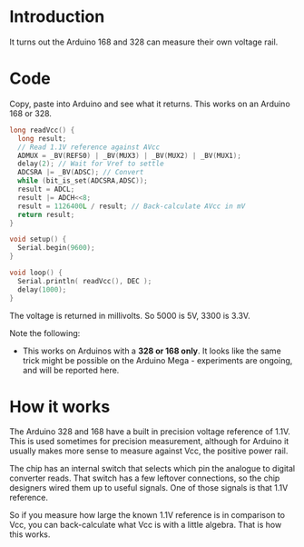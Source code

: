 # Introduction

It turns out the Arduino 168 and 328 can measure their own voltage rail.

# Code

Copy, paste into Arduino and see what it returns. This works on an Arduino 168 or 328\.

```C
long readVcc() {
  long result;
  // Read 1.1V reference against AVcc
  ADMUX = _BV(REFS0) | _BV(MUX3) | _BV(MUX2) | _BV(MUX1);
  delay(2); // Wait for Vref to settle
  ADCSRA |= _BV(ADSC); // Convert
  while (bit_is_set(ADCSRA,ADSC));
  result = ADCL;
  result |= ADCH<<8;
  result = 1126400L / result; // Back-calculate AVcc in mV
  return result;
}

void setup() {
  Serial.begin(9600);
}

void loop() {
  Serial.println( readVcc(), DEC );
  delay(1000);
}
```

The voltage is returned in millivolts. So 5000 is 5V, 3300 is 3.3V.

Note the following:

*   This works on Arduinos with a **328 or 168 only**. It looks like the same trick might be possible on the Arduino Mega - experiments are ongoing, and will be reported here.

# How it works

The Arduino 328 and 168 have a built in precision voltage reference of 1.1V. This is used sometimes for precision measurement, although for Arduino it usually makes more sense to measure against Vcc, the positive power rail.

The chip has an internal switch that selects which pin the analogue to digital converter reads. That switch has a few leftover connections, so the chip designers wired them up to useful signals. One of those signals is that 1.1V reference.

So if you measure how large the known 1.1V reference is in comparison to Vcc, you can back-calculate what Vcc is with a little algebra. That is how this works.
